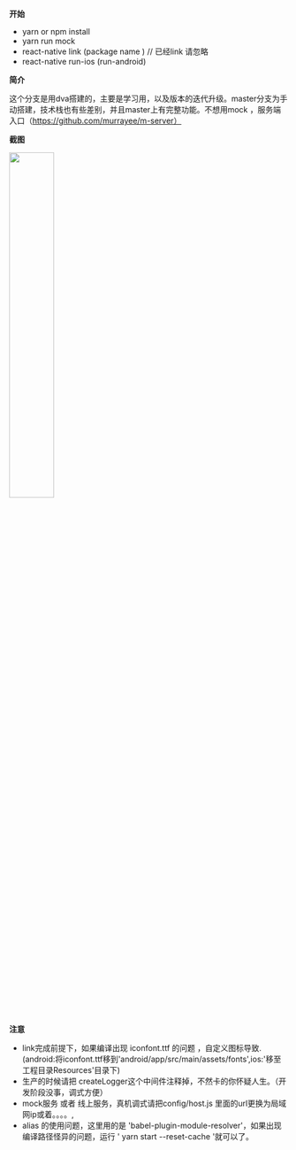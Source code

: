 **开始**
- yarn  or npm install
- yarn run mock 
- react-native link (package name ) // 已经link 请忽略
- react-native run-ios (run-android)

**简介**


 这个分支是用dva搭建的，主要是学习用，以及版本的迭代升级。master分支为手动搭建，技术栈也有些差别，并且master上有完整功能。不想用mock ，服务端入口（https://github.com/murrayee/m-server）



**截图**

<img src="https://github.com/murrayee/m-server-py/blob/flask/screenshot.gif" width="40%"> 

**注意**

- link完成前提下，如果编译出现 iconfont.ttf 的问题 ，自定义图标导致.(android:将iconfont.ttf移到'android/app/src/main/assets/fonts',ios:'移至工程目录Resources'目录下)
- 生产的时候请把 createLogger这个中间件注释掉，不然卡的你怀疑人生。（开发阶段没事，调式方便）
- mock服务 或者 线上服务，真机调式请把config/host.js 里面的url更换为局域网ip或着。。。。,
- alias 的使用问题，这里用的是 'babel-plugin-module-resolver'，如果出现编译路径怪异的问题，运行 ' yarn start --reset-cache '就可以了。


